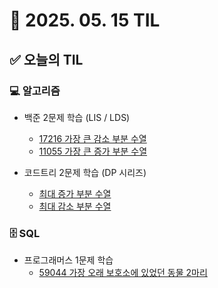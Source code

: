 # 📅 2025. 05. 15 TIL

## ✅ 오늘의 TIL

### 💻 알고리즘

- 백준 2문제 학습 (LIS / LDS)  
  - [17216 가장 큰 감소 부분 수열](https://www.acmicpc.net/problem/17216)  
  - [11055 가장 큰 증가 부분 수열](https://www.acmicpc.net/problem/11055)

- 코드트리 2문제 학습 (DP 시리즈)  
  - [최대 증가 부분 수열](https://www.codetree.ai/ko/trails/complete/curated-cards/intro-longest-increasing-subsequence)  
  - [최대 감소 부분 수열](https://www.codetree.ai/ko/trails/complete/curated-cards/challenge-longest-decreasing-subsequence)

### 🗄️ SQL

- 프로그래머스 1문제 학습  
  - [59044 가장 오래 보호소에 있었던 동물 2마리](https://school.programmers.co.kr/learn/courses/30/lessons/59044)
